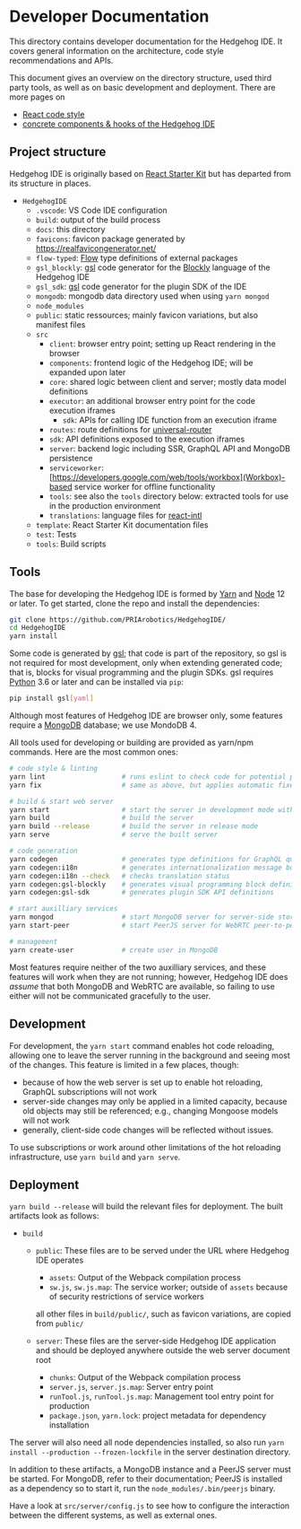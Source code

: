 # Developer Documentation

This directory contains developer documentation for the Hedgehog IDE.
It covers general information on the architecture, code style recommendations and APIs.

This document gives an overview on the directory structure, used third party tools,
as well as on basic development and deployment.
There are more pages on

- [React code style](./function-components.md)
- [concrete components & hooks of the Hedgehog IDE]()

## Project structure

Hedgehog IDE is originally based on [React Starter Kit](https://github.com/kriasoft/react-starter-kit/) but has departed from its structure in places.

- `HedgehogIDE`
  - `.vscode`:
    VS Code IDE configuration
  - `build`:
    output of the build process
  - `docs`:
    this directory
  - `favicons`:
    favicon package generated by https://realfavicongenerator.net/
  - `flow-typed`:
    [Flow](https://flow.org/) type definitions of external packages
  - `gsl_blockly`:
    [gsl](https://github.com/SillyFreak/gsl/) code generator for the [Blockly](https://developers.google.com/blockly/) language of the Hedgehog IDE
  - `gsl_sdk`:
    [gsl](https://github.com/SillyFreak/gsl/) code generator for the plugin SDK of the IDE
  - `mongodb`:
    mongodb data directory used when using `yarn mongod`
  - `node_modules`
  - `public`:
    static ressources; mainly favicon variations, but also manifest files
  - `src`
    - `client`:
      browser entry point; setting up React rendering in the browser
    - `components`:
      frontend logic of the Hedgehog IDE; will be expanded upon later
    - `core`:
      shared logic between client and server; mostly data model definitions
    - `executor`:
      an additional browser entry point for the code execution iframes
      - `sdk`: APIs for calling IDE function from an execution iframe
    - `routes`:
      route definitions for [universal-router](https://github.com/kriasoft/universal-router)
    - `sdk`:
      API definitions exposed to the execution iframes
    - `server`:
      backend logic including SSR, GraphQL API and MongoDB persistence
    - `serviceworker`:
      [https://developers.google.com/web/tools/workbox](Workbox)-based service worker for offline functionality
    - `tools`:
      see also the `tools` directory below: extracted tools for use in the production environment
    - `translations`:
      language files for [react-intl](https://www.npmjs.com/package/react-intl)
  - `template`:
    React Starter Kit documentation files
  - `test`:
    Tests
  - `tools`:
    Build scripts


## Tools

The base for developing the Hedgehog IDE is formed by
[Yarn](https://yarnpkg.com/) and [Node](https://nodejs.org/) 12 or later.
To get started, clone the repo and install the dependencies:

```bash
git clone https://github.com/PRIArobotics/HedgehogIDE/
cd HedgehogIDE
yarn install
```

Some code is generated by [gsl](https://github.com/SillyFreak/gsl/);
that code is part of the repository, so gsl is not required for most development,
only when extending generated code;
that is, blocks for visual programming and the plugin SDKs.
gsl requires [Python](https://www.python.org/) 3.6 or later and can be installed via `pip`:

```bash
pip install gsl[yaml]
```

Although most features of Hedgehog IDE are browser only,
some features require a [MongoDB](https://www.mongodb.com/) database; we use MondoDB 4.

All tools used for developing or building are provided as yarn/npm commands.
Here are the most common ones:

```bash
# code style & linting
yarn lint                   # runs eslint to check code for potential problems
yarn fix                    # same as above, but applies automatic fixes including code formatting

# build & start web server
yarn start                  # start the server in development mode with hot reloading
yarn build                  # build the server
yarn build --release        # build the server in release mode
yarn serve                  # serve the built server

# code generation
yarn codegen                # generates type definitions for GraphQL queries
yarn codegen:i18n           # generates internationalization message bundles
yarn codegen:i18n --check   # checks translation status
yarn codegen:gsl-blockly    # generates visual programming block definitions
yarn codegen:gsl-sdk        # generates plugin SDK API definitions

# start auxilliary services
yarn mongod                 # start MongoDB server for server-side storage
yarn start-peer             # start PeerJS server for WebRTC peer-to-peer connectivity

# management
yarn create-user            # create user in MongoDB
```

Most features require neither of the two auxilliary services,
and these features will work when they are not running;
however, Hedgehog IDE does *assume* that both MongoDB and WebRTC are available,
so failing to use either will not be communicated gracefully to the user.

## Development

For development, the `yarn start` command enables hot code reloading,
allowing one to leave the server running in the background and seeing most of the changes.
This feature is limited in a few places, though:

- because of how the web server is set up to enable hot reloading,
  GraphQL subscriptions will not work
- server-side changes may only be applied in a limited capacity,
  because old objects may still be referenced;
  e.g., changing Mongoose models will not work
- generally, client-side code changes will be reflected without issues.

To use subscriptions or work around other limitations of the hot reloading infrastructure,
use `yarn build` and `yarn serve`.

## Deployment

`yarn build --release` will build the relevant files for deployment.
The built artifacts look as follows:

- `build`
  - `public`:
    These files are to be served under the URL where Hedgehog IDE operates
    - `assets`:
      Output of the Webpack compilation process
    - `sw.js`, `sw.js.map`:
      The service worker; outside of `assets` because of security restrictions of service workers

    all other files in `build/public/`, such as favicon variations, are copied from `public/`
  - `server`:
    These files are the server-side Hedgehog IDE application
    and should be deployed anywhere outside the web server document root
    - `chunks`:
      Output of the Webpack compilation process
    - `server.js`, `server.js.map`:
      Server entry point
    - `runTool.js`, `runTool.js.map`:
      Management tool entry point for production
    - `package.json`, `yarn.lock`:
      project metadata for dependency installation

The server will also need all node dependencies installed,
so also run `yarn install --production --frozen-lockfile`
in the server destination directory.

In addition to these artifacts, a MongoDB instance and a PeerJS server must be started.
For MongoDB, refer to their documentation; PeerJS is installed as a dependency so to start it, run the `node_modules/.bin/peerjs` binary.

Have a look at `src/server/config.js` to see how to configure
the interaction between the different systems, as well as external ones.
